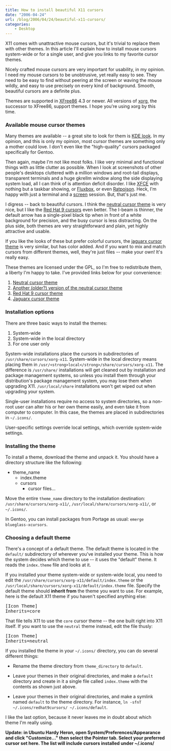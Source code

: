 ```yaml
---
title: How to install beautiful X11 cursors
date: "2006-04-24"
url: /blog/2006/04/24/beautiful-x11-cursors/
categories:
    - Desktop
---
```

X11 comes with unattractive mouse cursors, but it's trivial to replace them with other themes. In this article I'll explain how to install mouse cursors system-wide or for a single user, and give you links to my favorite cursor themes.

Nicely crafted mouse cursors are very important for usability, in my opinion. I need my mouse cursors to be unobtrusive, yet really easy to see. They need to be easy to find without peering at the screen or waving the mouse wildly, and easy to use precisely on every kind of background. Smooth, beautiful cursors are a definite plus.

Themes are supported in [XFree86][1] 4.3 or newer. All versions of [xorg][2], the successor to XFree86, support themes. I hope you're using xorg by this time.

### Available mouse cursor themes

Many themes are available -- a great site to look for them is [KDE look][3]. In my opinion, and this is only my opinion, most cursor themes are something only a mother could love. I don't even like the "high-quality" cursors packaged specifically for Gentoo.

Then again, maybe I'm not like most folks. I like very minimal and functional things with as little clutter as possible. When I look at screenshots of other people's desktops cluttered with a million windows and root-tail displays, transparent terminals and a huge gkrellm window along the side displaying system load, all I can think of is attention deficit disorder. I like [XFCE][4] with nothing but a taskbar showing, or [Fluxbox][5], or even [Ratpoison][6]. Heck, I'm happy with just a terminal and a [screen][7] session. But, that's just me.

I digress -- back to beautiful cursors. I think the [neutral cursor theme][8] is very nice, but I like the [Red Hat 9 cursors][9] even better. The I-beam is thinner, the default arrow has a single-pixel black tip when in front of a white background for precision, and the busy cursor is less distracting. On the plus side, both themes are very straightforward and plain, yet highly attractive and usable.

If you like the looks of these but prefer colorful cursors, the [jaguarx cursor theme][10] is very similar, but has color added. And if you want to mix and match cursors from different themes, well, they're just files -- make your own! It's really easy.

These themes are licensed under the GPL, so I'm free to redistribute them, a liberty I'm happy to take. I've provided links below for your convenience:

1.  [Neutral cursor theme][11]
2.  [Another (older?) version of the neutral cursor theme][12]
3.  [Red Hat 9 cursor theme][13]
4.  [Jaguarx cursor theme][14]

### Installation options

There are three basic ways to install the themes:

1.  System-wide
2.  System-wide in the local directory
3.  For one user only

System-wide installations place the cursors in subdirectories of `/usr/share/cursors/xorg-x11`. System-wide in the local directory means placing them in `/usr/<strong>local</strong>/share/cursors/xorg-x11`. The difference is `/usr/share/` installations will get cleaned out by installation and package management systems, so unless you install them through your distribution's package management system, you may lose them when upgrading X11. `/usr/local/share` installations won't get wiped out when upgrading your system.

Single-user installations require no access to system directories, so a non-root user can alter his or her own theme easily, and even take it from computer to computer. In this case, the themes are placed in subdirectories in `~/.icons/`.

User-specific settings override local settings, which override system-wide settings.

### Installing the theme

To install a theme, download the theme and unpack it. You should have a directory structure like the following:

*   theme_name 
    *   index.theme
    *   cursors 
        *   cursor files&#8230;

Move the entire `theme_name` directory to the installation destination: `/usr/share/cursors/xorg-x11/`, `/usr/local/share/cursors/xorg-x11/`, or `~/.icons/`.

In Gentoo, you can install packages from Portage as usual: `emerge blueglass-xcursors`.

### Choosing a default theme

There's a concept of a default theme. The default theme is located in the `default/` subdirectory of wherever you've installed your theme. This is how the system decides which theme to use -- it uses the "default" theme. It reads the `index.theme` file and looks at it.

If you installed your theme system-wide or system-wide local, you need to edit the `/usr/share/cursors/xorg-x11/default/index.theme` or the `/usr/local/share/cursors/xorg-x11/default/index.theme` file. Specify the default theme should **inherit from** the theme you want to use. For example, here is the default X11 theme if you haven't specified anything else:

<pre>[Icon Theme]
Inherits=core</pre>

That file tells X11 to use the `core` cursor theme -- the one built right into X11 itself. If you want to use the `neutral` theme instead, edit the file thusly:

<pre>[Icon Theme]
Inherits=neutral</pre>

If you installed the theme in your `~/.icons/` directory, you can do several different things:

*   Rename the theme directory from `theme_directory` to `default`.
*   Leave your themes in their original directories, and make a `default` directory and create in it a single file called `index.theme` with the contents as shown just above.
*   Leave your themes in their original directories, and make a symlink named `default` to the theme directory. For instance, `ln -sfnT ~/.icons/redhat9cursors/ ~/.icons/default`. </ul> 
    I like the last option, because it never leaves me in doubt about which theme I'm really using.
    
    **Update: in Ubuntu Hardy Heron, open System/Preferences/Appearance and click "Customize&#8230;" then select the Pointer tab. Select your preferred cursor set here. The list will include cursors installed under ~/.icons/**

 [1]: http://www.xfree86.org/
 [2]: http://www.x.org/
 [3]: http://www.kde-look.org/?xcontentmode=36
 [4]: http://www.xfce.org
 [5]: http://fluxbox.sourceforge.net
 [6]: http://www.nongnu.org/ratpoison/
 [7]: http://www.gnu.org/software/screen/
 [8]: http://www.kde-look.org/content/show.php?content=28310
 [9]: http://www.kde-look.org/content/show.php?content=5600
 [10]: http://www.kde-look.org/content/show.php?content=6679
 [11]: http://www.xaprb.com/articles/neutral.tar.gz
 [12]: http://www.xaprb.com/articles/neutral-old.tar.gz
 [13]: http://www.xaprb.com/articles/redhat9cursors.tar.gz
 [14]: http://www.xaprb.com/articles/jaguarx.tar.gz
